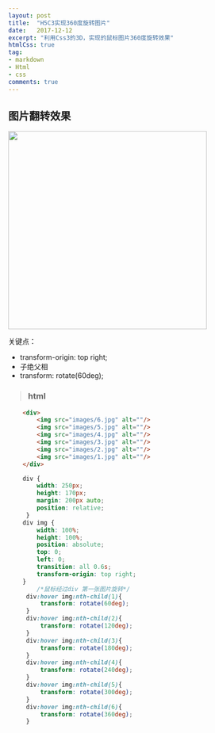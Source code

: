 ```yaml
---
layout: post
title:  "H5C3实现360度旋转图片"
date:   2017-12-12
excerpt: "利用Css3的3D，实现的鼠标图片360度旋转效果"
htmlCss: true
tag:
- markdown 
- Html
- css
comments: true
---
```


## 图片翻转效果

<img src="{{ site.url }}/assets/img/html-css/rotate.gif" width="400" alt="">

关键点： 

- transform-origin: top right;
- 子绝父相
- transform: rotate(60deg);

> ### html

```html
    <div>
        <img src="images/6.jpg" alt=""/>
        <img src="images/5.jpg" alt=""/>
        <img src="images/4.jpg" alt=""/>
        <img src="images/3.jpg" alt=""/>
        <img src="images/2.jpg" alt=""/>
        <img src="images/1.jpg" alt=""/>
    </div>
```

```css
    div {
        width: 250px;
        height: 170px;
        margin: 200px auto;
        position: relative;
     }
    div img {
        width: 100%;
        height: 100%;
        position: absolute;
        top: 0;
        left: 0;
        transition: all 0.6s;
        transform-origin: top right;
    }
        /*鼠标经过div 第一张图片旋转*/
     div:hover img:nth-child(1){
         transform: rotate(60deg);
     }
     div:hover img:nth-child(2){
         transform: rotate(120deg);
     }
     div:hover img:nth-child(3){
         transform: rotate(180deg);
     }
     div:hover img:nth-child(4){
         transform: rotate(240deg);
     }
     div:hover img:nth-child(5){
         transform: rotate(300deg);
     }
     div:hover img:nth-child(6){
         transform: rotate(360deg);
     }
```